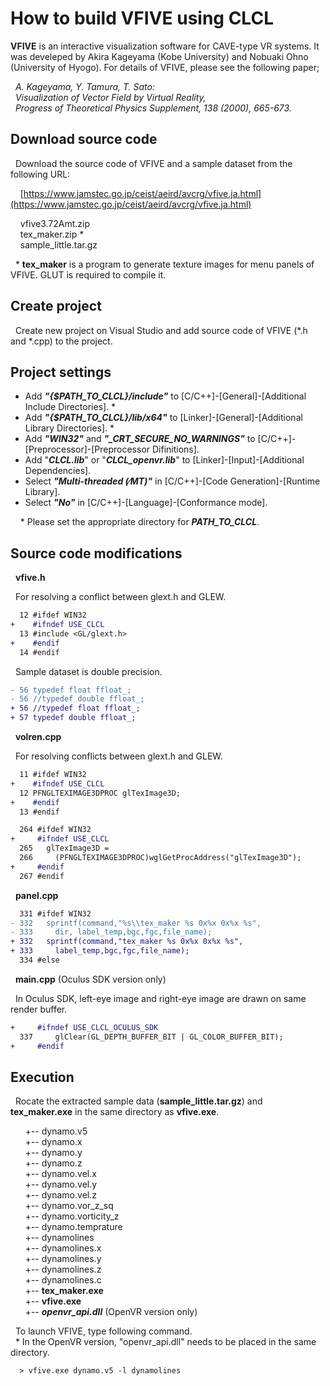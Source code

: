 # How to build VFIVE using CLCL

**VFIVE** is an interactive visualization software for CAVE-type VR systems. 
It was develeped by Akira Kageyama (Kobe University) and Nobuaki Ohno (University of Hyogo). 
For details of VFIVE, please see the following paper;

&nbsp; *A. Kageyama, Y. Tamura, T. Sato:*  
&nbsp; *Visualization of Vector Field by Virtual Reality,*  
&nbsp; *Progress of Theoretical Physics Supplement, 138 (2000), 665-673.*


## Download source code

&nbsp; Download the source code of VFIVE and a sample dataset from the following URL:

&nbsp; &nbsp; [https://www.jamstec.go.jp/ceist/aeird/avcrg/vfive.ja.html](https://www.jamstec.go.jp/ceist/aeird/avcrg/vfive.ja.html)

&nbsp; &nbsp; vfive3.72Amt.zip  
&nbsp; &nbsp; tex_maker.zip *  
&nbsp; &nbsp; sample_little.tar.gz

&nbsp; \*  **tex_maker** is a program to generate texture images for menu panels of VFIVE. GLUT is required to compile it.

## Create project

&nbsp; Create new project on Visual Studio and add source code of VFIVE (\*.h and \*.cpp) to the project.

## Project settings

- Add ***&quot;&#123;&#36;PATH_TO_CLCL&#125;/include&quot;*** to 
&#91;C/C++&#93;-&#91;General&#93;-&#91;Additional Include Directories&#93;. *
- Add ***&quot;&#123;&#36;PATH_TO_CLCL&#125;/lib/x64&quot;*** to 
&#91;Linker&#93;-&#91;General&#93;-&#91;Additional Library Directories&#93;. *
- Add ***&quot;WIN32&quot;*** and ***&quot;&#095;CRT&#095;SECURE&#095;NO&#095;WARNINGS&quot;*** to 
&#91;C/C++&#93;-&#91;Preprocessor&#93;-&#91;Preprocessor Difinitions&#93;.
- Add &quot;***CLCL.lib***&quot; or &quot;***CLCL_openvr.lib***&quot; to 
&#91;Linker&#93;-&#91;Input&#93;-&#91;Additional Dependencies&#93;.
- Select ***&quot;Multi-threaded &#040;&frasl;MT&#041;&quot;*** in 
&#91;C/C++&#93;-&#91;Code Generation&#93;-&#91;Runtime Library&#93;.
- Select ***&quot;No&quot;*** in 
&#91;C/C++&#93;-&#91;Language&#93;-&#91;Conformance mode&#93;.

&nbsp; &nbsp; \*  Please set the appropriate directory for ***PATH_TO_CLCL***.  

## Source code modifications

&nbsp; **vfive.h**

&nbsp; For resolving a conflict between glext.h and GLEW.
```diff
  12 #ifdef WIN32
+    #ifndef USE_CLCL
  13 #include <GL/glext.h>
+    #endif
  14 #endif
```

&nbsp; Sample dataset is double precision.
```diff
- 56 typedef float ffloat_;     
- 56 //typedef double ffloat_;  
+ 56 //typedef float ffloat_;     
+ 57 typedef double ffloat_;  
```

&nbsp; **volren.cpp**

&nbsp; For resolving conflicts between glext.h and GLEW.
```diff
  11 #ifdef WIN32
+    #ifndef USE_CLCL
  12 PFNGLTEXIMAGE3DPROC glTexImage3D;
+    #endif
  13 #endif
```

```diff
  264 #ifdef WIN32
+     #ifndef USE_CLCL
  265   glTexImage3D =
  266     (PFNGLTEXIMAGE3DPROC)wglGetProcAddress("glTexImage3D");
+     #endif
  267 #endif
```

&nbsp; **panel.cpp**
```diff
  331 #ifdef WIN32
- 332   sprintf(command,"%s\\tex_maker %s 0x%x 0x%x %s",
- 333     dir, label_temp,bgc,fgc,file_name);
+ 332   sprintf(command,"tex_maker %s 0x%x 0x%x %s",
+ 333     label_temp,bgc,fgc,file_name);
  334 #else
```

&nbsp; **main.cpp** (Oculus SDK version only)

&nbsp; In Oculus SDK, left-eye image and right-eye image are drawn on same render buffer.
```diff
+     #ifndef USE_CLCL_OCULUS_SDK
  337     glClear(GL_DEPTH_BUFFER_BIT | GL_COLOR_BUFFER_BIT);
+     #endif
```

## Execution

&nbsp; Rocate the extracted sample data (**sample_little.tar.gz**) and **tex_maker.exe** in the same directory as **vfive.exe**.  

&nbsp; &nbsp; &nbsp; +-- dynamo.v5  
&nbsp; &nbsp; &nbsp; +-- dynamo.x  
&nbsp; &nbsp; &nbsp; +-- dynamo.y  
&nbsp; &nbsp; &nbsp; +-- dynamo.z  
&nbsp; &nbsp; &nbsp; +-- dynamo.vel.x  
&nbsp; &nbsp; &nbsp; +-- dynamo.vel.y  
&nbsp; &nbsp; &nbsp; +-- dynamo.vel.z  
&nbsp; &nbsp; &nbsp; +-- dynamo.vor_z_sq  
&nbsp; &nbsp; &nbsp; +-- dynamo.vorticity_z  
&nbsp; &nbsp; &nbsp; +-- dynamo.temprature  
&nbsp; &nbsp; &nbsp; +-- dynamolines  
&nbsp; &nbsp; &nbsp; +-- dynamolines.x  
&nbsp; &nbsp; &nbsp; +-- dynamolines.y  
&nbsp; &nbsp; &nbsp; +-- dynamolines.z  
&nbsp; &nbsp; &nbsp; +-- dynamolines.c  
&nbsp; &nbsp; &nbsp; +-- **tex_maker.exe**  
&nbsp; &nbsp; &nbsp; +-- **vfive.exe**  
&nbsp; &nbsp; &nbsp; +-- ***openvr_api.dll*** (OpenVR version only)  

&nbsp; To launch VFIVE, type following command.  
&nbsp; \*  In the OpenVR version, "openvr_api.dll" needs to be placed in the same directory.  

```
  > vfive.exe dynamo.v5 -l dynamolines
```
